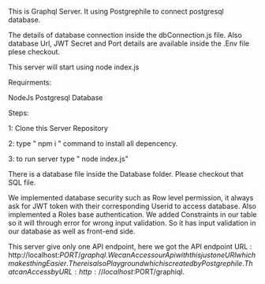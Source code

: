 This is Graphql Server. It using Postgrephile to connect postgresql database.

The details of database connection inside the dbConnection.js file. Also database Url, JWT Secret and Port details are available inside the .Env file plese checkout.

This server will start using node index.js

Requirments:

NodeJs
Postgresql Database

Steps:

1: Clone this Server Repository

2: type " npm i " command to install all depencency.

3: to run server type " node index.js"

There is a database file inside the Database folder. Please checkout that SQL file.

We implemented database security such as Row level permission, it always ask for JWT token with their corresponding Userid to access database. Also implemented a Roles base authentication. We added Constraints in our table so it will through error for wrong input validation. So it has input validation in our database as well as front-end side.

This server give only one API endpoint, here we got the API endpoint URL : http://localhost:$PORT/graphql. We can Access our Api with this just one URl which makes thing Easier. There is also Playground which is created by Postgrephile. That can Access by URL :http://localhost:$PORT/graphiql.
